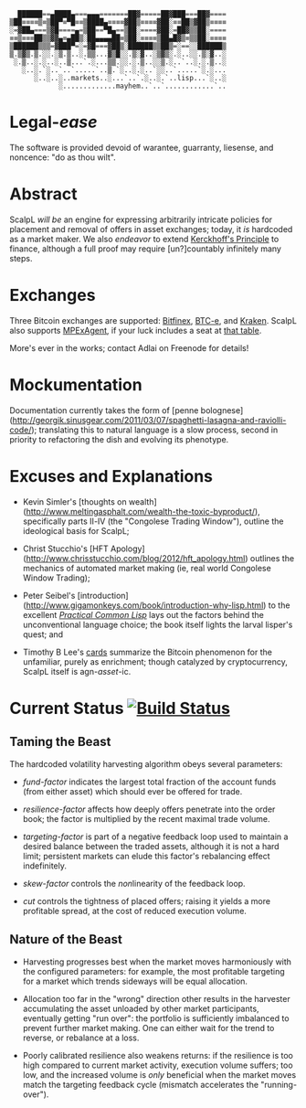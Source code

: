 ```
  ██████==▄████▄===▄▄▄=======██▓=====██▓███===██▓====
▒██≡≡≡≡▒≡▒██▀≡▀█≡≡▒████▄≡≡≡≡▓██▒≡≡≡≡▓██░≡≡██▒▓██▒≡≡≡≡
░=▓██▄===▒▓█====▄=▒██==▀█▄==▒██░====▓██░=██▓▒▒██░====
≡≡▒≡≡≡██▒▒▓▓▄≡▄██▒░██▄▄▄▄██≡▒██░≡≡≡≡▒██▄█▓▒≡▒▒██░≡≡≡≡
▒██████▒▒▒=▓███▀=░=▓█===▓██▒░██████▒▒██▒=░==░░██████▒
▒.▒▓▒.▒.░░.░▒.▒..░.▒▒...▓▒█░░.▒░▓..░▒▓▒░.░..░░.▒░▓..░
 ░.▒..░.░..░..▒...`.░...▒▒.░░.░.▒..░░▒.░..`..░.░.▒..░
   ░..░.`░..`..`.....`..▒.`░..░.░..`░░..`.....`░.░...
      ░..░..░..markets..░...`..`.░..░.`..lisp...`░..░
            ░.............mayhem..`..`............`..
```

# Legal-_ease_

The software is provided devoid of warantee, guarranty, liesense, and noncence:
"do as thou wilt".

# Abstract

ScalpL *will be* an engine for expressing arbitrarily intricate policies for
placement and removal of offers in asset exchanges; today, it *is* hardcoded
as a market maker. We also *endeavor* to extend [Kerckhoff's
Principle](https://en.wikipedia.org/wiki/Kerckhoffs%27s_principle) to finance,
although a full proof may require [un?]countably infinitely many steps.

# Exchanges

Three Bitcoin exchanges are supported: [Bitfinex](https://www.bitfinex.com),
[BTC-e](https://www.btc-e.com), and [Kraken](https://www.kraken.com). ScalpL
also supports [MPExAgent](https://github.com/jurov/MPExAgent), if your luck
includes a seat at [that table](http://mpex.ws/faq.html).

More's ever in the works; contact Adlai on Freenode for details!

# Mockumentation

Documentation currently takes the form of [penne bolognese]
(http://georgik.sinusgear.com/2011/03/07/spaghetti-lasagna-and-raviolli-code/);
translating this to natural language is a slow process, second in
priority to refactoring the dish and evolving its phenotype.

# Excuses and Explanations

* Kevin Simler's [thoughts on wealth]
(http://www.meltingasphalt.com/wealth-the-toxic-byproduct/), specifically parts
Ⅱ-Ⅳ (the "Congolese Trading Window"), outline the ideological basis for ScalpL;

* Christ Stucchio's [HFT Apology]
(http://www.chrisstucchio.com/blog/2012/hft_apology.html) outlines the mechanics
of automated market making (ie, real world Congolese Window Trading);

* Peter Seibel's [introduction]
(http://www.gigamonkeys.com/book/introduction-why-lisp.html) to the excellent
[_Practical Common Lisp_](http://www.gigamonkeys.com/book/) lays out the
factors behind the unconventional language choice; the book itself lights the
larval lisper's quest; and

* Timothy B Lee's [cards](http://www.vox.com/cards/bitcoin/what-is-bitcoin)
summarize the Bitcoin phenomenon for the unfamiliar, purely as enrichment;
though catalyzed by cryptocurrency, ScalpL itself is agn-_asset_-ic.

# Current Status [![Build Status](https://travis-ci.org/adlai/scalpl.svg?branch=master)](https://travis-ci.org/adlai/scalpl)

## Taming the Beast

The hardcoded volatility harvesting algorithm obeys several parameters:

* _fund-factor_ indicates the largest total fraction of the account funds (from
either asset) which should ever be offered for trade.

* _resilience-factor_ affects how deeply offers penetrate into the order book;
the factor is multiplied by the recent maximal trade volume.

* _targeting-factor_ is part of a negative feedback loop used to maintain a
desired balance between the traded assets, although it is not a hard limit;
persistent markets can elude this factor's rebalancing effect indefinitely.

* _skew-factor_ controls the *non*linearity of the feedback loop.

* _cut_ controls the tightness of placed offers; raising it yields a more
profitable spread, at the cost of reduced execution volume.

## Nature of the Beast

* Harvesting progresses best when the market moves harmoniously with the
configured parameters: for example, the most profitable targeting for a market
which trends sideways will be equal allocation.

* Allocation too far in the "wrong" direction other results in the harvester
accumulating the asset unloaded by other market participants, eventually getting
"run over": the portfolio is sufficiently imbalanced to prevent further market
making. One can either wait for the trend to reverse, or rebalance at a loss.

* Poorly calibrated resilience also weakens returns: if the resilience is too
high compared to current market activity, execution volume suffers; too low, and
the increased volume is _only_ beneficial when the market moves match the
targeting feedback cycle (mismatch accelerates the "running-over").
